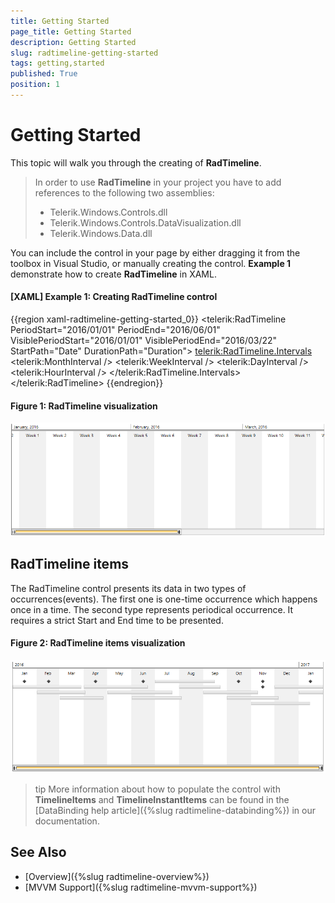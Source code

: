 ```yaml
---
title: Getting Started
page_title: Getting Started
description: Getting Started
slug: radtimeline-getting-started
tags: getting,started
published: True
position: 1
---
```


# Getting Started

This topic will walk you through the creating of  __RadTimeline__.    

>In order to use __RadTimeline__ in your project you have to add references to the following two assemblies:
> * Telerik.Windows.Controls.dll
> * Telerik.Windows.Controls.DataVisualization.dll
> * Telerik.Windows.Data.dll

You can include the control in your page by either dragging it from the toolbox in Visual Studio, or manually creating the control. __Example 1__ demonstrate how to create __RadTimeline__ in XAML.

#### __[XAML] Example 1: Creating RadTimeline control__

{{region xaml-radtimeline-getting-started_0}}
	   <telerik:RadTimeline PeriodStart="2016/01/01" 
                            PeriodEnd="2016/06/01" 
                            VisiblePeriodStart="2016/01/01" 
                            VisiblePeriodEnd="2016/03/22"
                            StartPath="Date"
                            DurationPath="Duration">
            <telerik:RadTimeline.Intervals>
                <telerik:MonthInterval />
                <telerik:WeekInterval />
                <telerik:DayInterval />
                <telerik:HourInterval />
            </telerik:RadTimeline.Intervals>
        </telerik:RadTimeline>
{{endregion}}

#### __Figure 1: RadTimeline visualization__
![](images/RadTimeline_Getting_Started_0.png)

## RadTimeline items

The RadTimeline control presents its data in two types of occurrences(events). The first one is one-time occurrence which happens once in a time. The second type represents periodical occurrence. It requires a strict Start and End time to be presented.

#### __Figure 2: RadTimeline items visualization__
![](images/RadTimeline_Getting_Started_1.PNG)

>tip More information about how to populate the control with __TimelineItems__ and __TimelineInstantItems__ can be found in the [DataBinding help article]({%slug radtimeline-databinding%}) in our documentation.

## See Also
 * [Overview]({%slug radtimeline-overview%})
 * [MVVM Support]({%slug radtimeline-mvvm-support%})